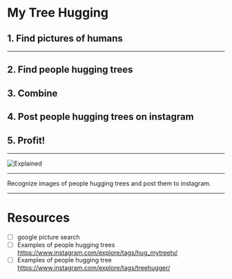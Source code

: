  # My Tree Hugging 
 
 ## 1. Find pictures of humans
 ---
 
 ## 2. Find people hugging trees
 ## 3. Combine 
 ## 4. Post people hugging trees on instagram
 ## 5. Profit!
 
 ---
 
 ![Explained](https://static-communitytable.parade.com/wp-content/uploads/2014/04/arbor-day-hug-ftr.jpg)
 
 ---
 
 
 Recognize images of people hugging trees and post them to instagram.
 
 ---
 
 # Resources
 
 - [ ] google picture search
 - [ ] Examples of people hugging trees https://www.instagram.com/explore/tags/hug_mytreetv/
 - [ ] Examples of people hugging tree https://www.instagram.com/explore/tags/treehugger/
